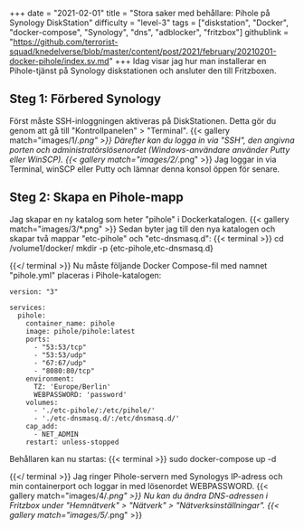 +++
date = "2021-02-01"
title = "Stora saker med behållare: Pihole på Synology DiskStation"
difficulty = "level-3"
tags = ["diskstation", "Docker", "docker-compose", "Synology", "dns", "adblocker", "fritzbox"]
githublink = "https://github.com/terrorist-squad/knedelverse/blob/master/content/post/2021/february/20210201-docker-pihole/index.sv.md"
+++
Idag visar jag hur man installerar en Pihole-tjänst på Synology diskstationen och ansluter den till Fritzboxen.
## Steg 1: Förbered Synology
Först måste SSH-inloggningen aktiveras på DiskStationen. Detta gör du genom att gå till "Kontrollpanelen" > "Terminal".
{{< gallery match="images/1/*.png" >}}
Därefter kan du logga in via "SSH", den angivna porten och administratörslösenordet (Windows-användare använder Putty eller WinSCP).
{{< gallery match="images/2/*.png" >}}
Jag loggar in via Terminal, winSCP eller Putty och lämnar denna konsol öppen för senare.
## Steg 2: Skapa en Pihole-mapp
Jag skapar en ny katalog som heter "pihole" i Dockerkatalogen.
{{< gallery match="images/3/*.png" >}}
Sedan byter jag till den nya katalogen och skapar två mappar "etc-pihole" och "etc-dnsmasq.d":
{{< terminal >}}
cd /volume1/docker/
mkdir -p {etc-pihole,etc-dnsmasq.d}

{{</ terminal >}}
Nu måste följande Docker Compose-fil med namnet "pihole.yml" placeras i Pihole-katalogen:
```
version: "3"

services:
  pihole:
    container_name: pihole
    image: pihole/pihole:latest
    ports:
      - "53:53/tcp"
      - "53:53/udp"
      - "67:67/udp"
      - "8080:80/tcp"
    environment:
      TZ: 'Europe/Berlin'
      WEBPASSWORD: 'password'
    volumes:
      - './etc-pihole/:/etc/pihole/'
      - './etc-dnsmasq.d/:/etc/dnsmasq.d/'
    cap_add:
      - NET_ADMIN
    restart: unless-stopped

```
Behållaren kan nu startas:
{{< terminal >}}
sudo docker-compose up -d

{{</ terminal >}}
Jag ringer Pihole-servern med Synologys IP-adress och min containerport och loggar in med lösenordet WEBPASSWORD.
{{< gallery match="images/4/*.png" >}}
Nu kan du ändra DNS-adressen i Fritzbox under "Hemnätverk" > "Nätverk" > "Nätverksinställningar".
{{< gallery match="images/5/*.png" >}}
